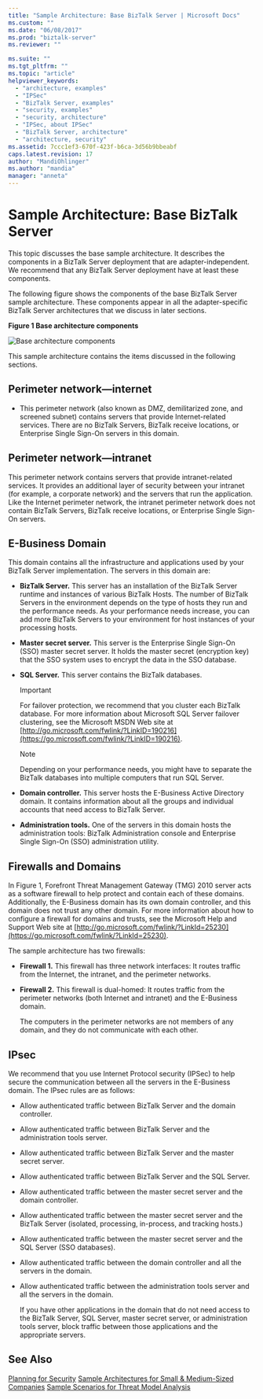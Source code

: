 ```yaml
---
title: "Sample Architecture: Base BizTalk Server | Microsoft Docs"
ms.custom: ""
ms.date: "06/08/2017"
ms.prod: "biztalk-server"
ms.reviewer: ""

ms.suite: ""
ms.tgt_pltfrm: ""
ms.topic: "article"
helpviewer_keywords:
  - "architecture, examples"
  - "IPSec"
  - "BizTalk Server, examples"
  - "security, examples"
  - "security, architecture"
  - "IPSec, about IPSec"
  - "BizTalk Server, architecture"
  - "architecture, security"
ms.assetid: 7ccc1ef3-670f-423f-b6ca-3d56b9bbeabf
caps.latest.revision: 17
author: "MandiOhlinger"
ms.author: "mandia"
manager: "anneta"
---
```

# Sample Architecture: Base BizTalk Server
This topic discusses the base sample architecture. It describes the components in a BizTalk Server deployment that are adapter-independent. We recommend that any BizTalk Server deployment have at least these components.

 The following figure shows the components of the base BizTalk Server sample architecture. These components appear in all the adapter-specific BizTalk Server architectures that we discuss in later sections.

 **Figure 1 Base architecture components**

 ![Base architecture components](../core/media/tdi-sec-refarch.gif "TDI_Sec_RefArch_")

 This sample architecture contains the items discussed in the following sections.

## Perimeter network―internet

-   This perimeter network (also known as DMZ, demilitarized zone, and screened subnet) contains servers that provide Internet-related services. There are no BizTalk Servers, BizTalk receive locations, or Enterprise Single Sign-On servers in this domain.

## Perimeter network―intranet
 This perimeter network contains servers that provide intranet-related services. It provides an additional layer of security between your intranet (for example, a corporate network) and the servers that run the application. Like the Internet perimeter network, the intranet perimeter network does not contain BizTalk Servers, BizTalk receive locations, or Enterprise Single Sign-On servers.

## E-Business Domain
 This domain contains all the infrastructure and applications used by your BizTalk Server implementation. The servers in this domain are:

-   **BizTalk Server.** This server has an installation of the BizTalk Server runtime and instances of various BizTalk Hosts. The number of BizTalk Servers in the environment depends on the type of hosts they run and the performance needs. As your performance needs increase, you can add more BizTalk Servers to your environment for host instances of your processing hosts.

-   **Master secret server.** This server is the Enterprise Single Sign-On (SSO) master secret server. It holds the master secret (encryption key) that the SSO system uses to encrypt the data in the SSO database.

-   **SQL Server.** This server contains the BizTalk databases.

    > [!IMPORTANT]
    >  For failover protection, we recommend that you cluster each BizTalk database. For more information about Microsoft SQL Server failover clustering, see the Microsoft MSDN Web site at [http://go.microsoft.com/fwlink/?LinkID=190216](https://go.microsoft.com/fwlink/?LinkID=190216).

    > [!NOTE]
    >  Depending on your performance needs, you might have to separate the BizTalk databases into multiple computers that run SQL Server.

-   **Domain controller.** This server hosts the E-Business Active Directory domain. It contains information about all the groups and individual accounts that need access to BizTalk Server.

-   **Administration tools.** One of the servers in this domain hosts the administration tools: BizTalk Administration console and Enterprise Single Sign-On (SSO) administration utility.

## Firewalls and Domains
 In Figure 1, Forefront Threat Management Gateway (TMG) 2010 server acts as a software firewall to help protect and contain each of these domains. Additionally, the E-Business domain has its own domain controller, and this domain does not trust any other domain. For more information about how to configure a firewall for domains and trusts, see the Microsoft Help and Support Web site at [http://go.microsoft.com/fwlink/?LinkId=25230](https://go.microsoft.com/fwlink/?LinkId=25230).

 The sample architecture has two firewalls:

- **Firewall 1.** This firewall has three network interfaces: It routes traffic from the Internet, the intranet, and the perimeter networks.

- **Firewall 2.** This firewall is dual-homed: It routes traffic from the perimeter networks (both Internet and intranet) and the E-Business domain.

  The computers in the perimeter networks are not members of any domain, and they do not communicate with each other.

## IPsec
 We recommend that you use Internet Protocol security (IPSec) to help secure the communication between all the servers in the E-Business domain. The IPsec rules are as follows:

- Allow authenticated traffic between BizTalk Server and the domain controller.

- Allow authenticated traffic between BizTalk Server and the administration tools server.

- Allow authenticated traffic between BizTalk Server and the master secret server.

- Allow authenticated traffic between BizTalk Server and the SQL Server.

- Allow authenticated traffic between the master secret server and the domain controller.

- Allow authenticated traffic between the master secret server and the BizTalk Server (isolated, processing, in-process, and tracking hosts.)

- Allow authenticated traffic between the master secret server and the SQL Server (SSO databases).

- Allow authenticated traffic between the domain controller and all the servers in the domain.

- Allow authenticated traffic between the administration tools server and all the servers in the domain.

  If you have other applications in the domain that do not need access to the BizTalk Server, SQL Server, master secret server, or administration tools server, block traffic between those applications and the appropriate servers.

## See Also
 [Planning for Security](../core/planning-for-security.md)
 [Sample Architectures for Small & Medium-Sized Companies](../core/sample-architectures-for-small-medium-sized-companies.md)
 [Sample Scenarios for Threat Model Analysis](../core/sample-scenarios-for-threat-model-analysis.md)